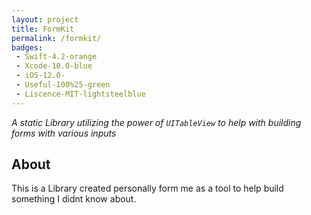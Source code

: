 ```yaml
---
layout: project
title: FormKit
permalink: /formkit/
badges: 
 - Swift-4.2-orange 
 - Xcode-10.0-blue
 - iOS-12.0-
 - Useful-100%25-green
 - Liscence-MIT-lightsteelblue
---
```

*A static Library utilizing the power of `UITableView` to help with building forms with various inputs*

## About

This is a Library created personally form me as a tool to help build something I didnt know about.


